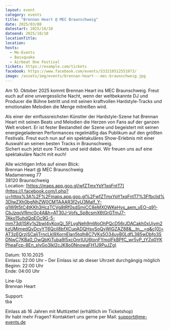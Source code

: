 ```yaml
---
layout: event
category: events
title: "Brennan Heart @ MEC Braunschweig"
date: 2025/03/08
datestart: 2025/10/10
dateend: 2025/10/10
locationTitle:
location:
hosts:
  - Me-Events
  - Bassquake
  - Airbeat One Festival
tickets: https://example.com/tickets
facebook: https://www.facebook.com/events/533210512551973/
image: /assets/img/events/brennan-heart---mec-braunschweig.jpg
---
```


Am 10. Oktober 2025 kommt Brennan Heart ins MEC Braunschweig. Freut euch auf eine unvergessliche Nacht, wenn der weltbekannte DJ und Producer die Bühne betritt und mit seinen kraftvollen Hardstyle-Tracks und emotionalen Melodien die Menge mitreißen wird.

Als einer der einflussreichsten Künstler der Hardstyle-Szene hat Brennan Heart mit seinen Beats und Melodien die Herzen von Fans auf der ganzen Welt erobert. Er ist fester Bestandteil der Szene und begeistert mit seinen energiegeladenen Performances regelmäßig das Publikum auf den größten Festivals. Freut euch nun auf ein spektakuläres Show-Erlebnis mit einer Auswahl an seinen besten Tracks in Braunschweig.  
Sichert euch jetzt eure Tickets und seid dabei. Wir freuen uns auf eine spektakuläre Nacht mit euch!

Alle wichtigen Infos auf einen Blick:  
Brennan Heart @ MEC Braunschweig  
Madamenweg 77  
38120 Braunschweig  
Location: [https://maps.app.goo.gl/wfZTmxYpY1xqFntT7](https://l.facebook.com/l.php?u=https%3A%2F%2Fmaps.app.goo.gl%2FwfZTmxYpY1xqFntT7%3Ffbclid%3DIwZXh0bgNhZW0CMTAAAR3f2vU3Malf_Y-q1W9t5tC4tKKh3HczTCVg8tRf0sdSmiCC8eMXOWKeHys_aem_yEO-q91-CbJzqoVRmc0c4A&h=AT30J-Vofs_Sp8csmX6tGrGTmJ7-7Ako15uhdQqEOc9G-5-mm73dj1SKy1s2bwl4yKoxQi_5FLygNeh9mWoOhPQcD56rJDACakh0xUjvm2kzUMimedQvDcvYT6Qcil8bfXCupADQHsvSoQvWIGZAZ88&__tn__=q&c[0]=AT3zEQrzjSCaIjTrncLkI9XornElan5tqIh8C7VKs5O34uyB0LdfL385wDbfo3SDNwC7KBa0_OwQbKiTuba9I5xcOnrIUU6tonFYmolFkBPfC_wr5vP_tYZq0YKPheaFcp-8En_slyGo3lkl2cJK8o0NnowaFH1J9PuJZg)

Datum: 10.10.2025  
Einlass: 22:00 Uhr – Der Einlass ist ab dieser Uhrzeit durchgängig möglich  
Beginn: 22:00 Uhr  
Ende: 04:00 Uhr

Line-Up  
Brennan Heart

Support:  
tba

Einlass ab 16 Jahren mit Muttizettel (erhältlich im Ticketshop)  
Ihr habt mehr Fragen? Kontaktiert uns gerne per Mail: support@me-events.de